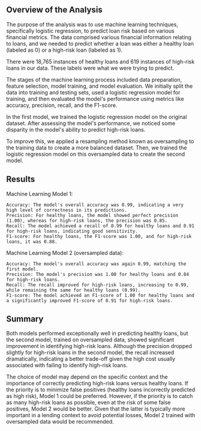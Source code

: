 ## Overview of the Analysis

The purpose of the analysis was to use machine learning techniques, specifically logistic regression, to predict loan risk based on various financial metrics. The data comprised various financial information relating to loans, and we needed to predict whether a loan was either a healthy loan (labeled as 0) or a high-risk loan (labeled as 1).

There were 18,765 instances of healthy loans and 619 instances of high-risk loans in our data. These labels were what we were trying to predict.

The stages of the machine learning process included data preparation, feature selection, model training, and model evaluation. We initially split the data into training and testing sets, used a logistic regression model for training, and then evaluated the model's performance using metrics like accuracy, precision, recall, and the F1-score.

In the first model, we trained the logistic regression model on the original dataset. After assessing the model's performance, we noticed some disparity in the model's ability to predict high-risk loans.

To improve this, we applied a resampling method known as oversampling to the training data to create a more balanced dataset. Then, we trained the logistic regression model on this oversampled data to create the second model.

## Results

  Machine Learning Model 1:

    Accuracy: The model's overall accuracy was 0.99, indicating a very high level of correctness in its predictions.
    Precision: For healthy loans, the model showed perfect precision (1.00), whereas for high-risk loans, the precision was 0.85.
    Recall: The model achieved a recall of 0.99 for healthy loans and 0.91 for high-risk loans, indicating good sensitivity.
    F1-score: For healthy loans, the F1-score was 1.00, and for high-risk loans, it was 0.88.

  Machine Learning Model 2 (oversampled data):

    Accuracy: The model's overall accuracy was again 0.99, matching the first model.
    Precision: The model's precision was 1.00 for healthy loans and 0.84 for high-risk loans.
    Recall: The recall improved for high-risk loans, increasing to 0.99, while remaining the same for healthy loans (0.99).
    F1-score: The model achieved an F1-score of 1.00 for healthy loans and a significantly improved F1-score of 0.91 for high-risk loans.

## Summary

Both models performed exceptionally well in predicting healthy loans, but the second model, trained on oversampled data, showed significant improvement in identifying high-risk loans. Although the precision dropped slightly for high-risk loans in the second model, the recall increased dramatically, indicating a better trade-off given the high cost usually associated with failing to identify high-risk loans.

The choice of model may depend on the specific context and the importance of correctly predicting high-risk loans versus healthy loans. If the priority is to minimize false positives (healthy loans incorrectly predicted as high risk), Model 1 could be preferred. However, if the priority is to catch as many high-risk loans as possible, even at the risk of some false positives, Model 2 would be better. Given that the latter is typically more important in a lending context to avoid potential losses, Model 2 trained with oversampled data would be recommended.
